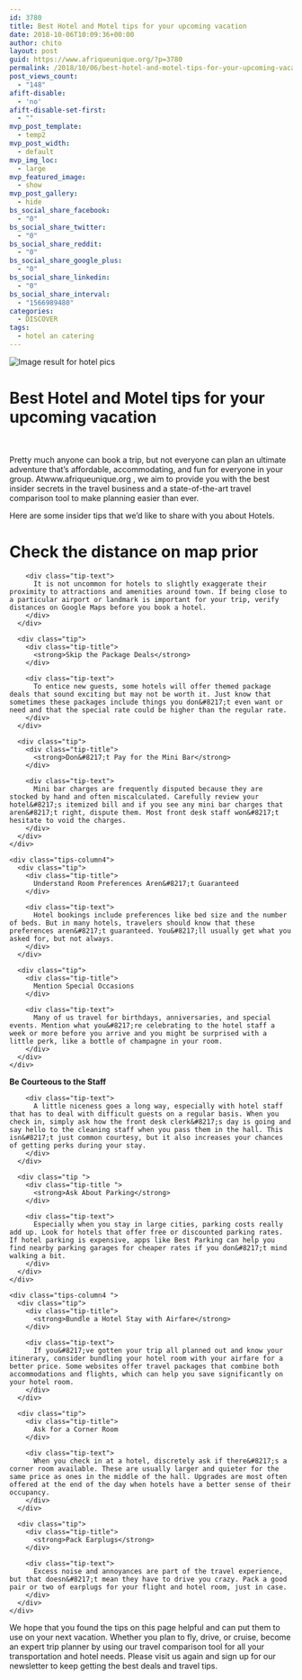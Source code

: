 ```yaml
---
id: 3780
title: Best Hotel and Motel tips for your upcoming vacation
date: 2018-10-06T10:09:36+00:00
author: chito
layout: post
guid: https://www.afriqueunique.org/?p=3780
permalink: /2018/10/06/best-hotel-and-motel-tips-for-your-upcoming-vacation/
post_views_count:
  - "148"
afift-disable:
  - 'no'
afift-disable-set-first:
  - ""
mvp_post_template:
  - temp2
mvp_post_width:
  - default
mvp_img_loc:
  - large
mvp_featured_image:
  - show
mvp_post_gallery:
  - hide
bs_social_share_facebook:
  - "0"
bs_social_share_twitter:
  - "0"
bs_social_share_reddit:
  - "0"
bs_social_share_google_plus:
  - "0"
bs_social_share_linkedin:
  - "0"
bs_social_share_interval:
  - "1566989480"
categories:
  - DISCOVER
tags:
  - hotel an catering
---
```

<div class="tips-headline">
  <img src="http://ihg.scene7.com/is/image/ihg/holiday-inn-hotel-and-suites-oakland-2533422671-4x3" alt="Image result for hotel pics" /></p> 
  
  <h1>
    Best Hotel and Motel tips for your upcoming vacation
  </h1>
  
  <p>
    &nbsp;
  </p>
</div>

<div class="tips-head-text">
  Pretty much anyone can book a trip, but not everyone can plan an ultimate adventure that&#8217;s affordable, accommodating, and fun for everyone in your group. Atwww.afriqueunique.org , we aim to provide you with the best insider secrets in the travel business and a state-of-the-art travel comparison tool to make planning easier than ever.</p> 
  
  <p>
    Here are some insider tips that we&#8217;d like to share with you about Hotels.
  </p>
</div>

<div class="tips-columns">
  <div class="tips-column2">
    <div class="tips-column4">
      <div class="tip">
        <div class="tip-title">
          <h1>
            Check the distance on map prior
          </h1>
        </div>
        
        <div class="tip-text">
          It is not uncommon for hotels to slightly exaggerate their proximity to attractions and amenities around town. If being close to a particular airport or landmark is important for your trip, verify distances on Google Maps before you book a hotel.
        </div>
      </div>
      
      <div class="tip">
        <div class="tip-title">
          <strong>Skip the Package Deals</strong>
        </div>
        
        <div class="tip-text">
          To entice new guests, some hotels will offer themed package deals that sound exciting but may not be worth it. Just know that sometimes these packages include things you don&#8217;t even want or need and that the special rate could be higher than the regular rate.
        </div>
      </div>
      
      <div class="tip">
        <div class="tip-title">
          <strong>Don&#8217;t Pay for the Mini Bar</strong>
        </div>
        
        <div class="tip-text">
          Mini bar charges are frequently disputed because they are stocked by hand and often miscalculated. Carefully review your hotel&#8217;s itemized bill and if you see any mini bar charges that aren&#8217;t right, dispute them. Most front desk staff won&#8217;t hesitate to void the charges.
        </div>
      </div>
    </div>
    
    <div class="tips-column4">
      <div class="tip">
        <div class="tip-title">
          Understand Room Preferences Aren&#8217;t Guaranteed
        </div>
        
        <div class="tip-text">
          Hotel bookings include preferences like bed size and the number of beds. But in many hotels, travelers should know that these preferences aren&#8217;t guaranteed. You&#8217;ll usually get what you asked for, but not always.
        </div>
      </div>
      
      <div class="tip">
        <div class="tip-title">
          Mention Special Occasions
        </div>
        
        <div class="tip-text">
          Many of us travel for birthdays, anniversaries, and special events. Mention what you&#8217;re celebrating to the hotel staff a week or more before you arrive and you might be surprised with a little perk, like a bottle of champagne in your room.
        </div>
      </div>
    </div>
  </div>
</div>

<div>
</div>

<div>
</div>

<div>
</div>

<div>
</div>

<div>
</div>

<div>
</div>

<div>
</div>

<div>
</div>

<div>
</div>

<div>
</div>

<div>
</div>

<div>
</div>

<div>
</div>

<div>
</div>

<div>
</div>

<div>
</div>

<div class="tips-columns">
  <div class="tips-column2">
    <div class="tips-column4 ">
      <div class="tip">
        <div class="tip-title">
          <strong>Be Courteous to the Staff</strong>
        </div>
        
        <div class="tip-text">
          A little niceness goes a long way, especially with hotel staff that has to deal with difficult guests on a regular basis. When you check in, simply ask how the front desk clerk&#8217;s day is going and say hello to the cleaning staff when you pass them in the hall. This isn&#8217;t just common courtesy, but it also increases your chances of getting perks during your stay.
        </div>
      </div>
      
      <div class="tip ">
        <div class="tip-title ">
          <strong>Ask About Parking</strong>
        </div>
        
        <div class="tip-text">
          Especially when you stay in large cities, parking costs really add up. Look for hotels that offer free or discounted parking rates. If hotel parking is expensive, apps like Best Parking can help you find nearby parking garages for cheaper rates if you don&#8217;t mind walking a bit.
        </div>
      </div>
    </div>
    
    <div class="tips-column4 ">
      <div class="tip">
        <div class="tip-title">
          <strong>Bundle a Hotel Stay with Airfare</strong>
        </div>
        
        <div class="tip-text">
          If you&#8217;ve gotten your trip all planned out and know your itinerary, consider bundling your hotel room with your airfare for a better price. Some websites offer travel packages that combine both accommodations and flights, which can help you save significantly on your hotel room.
        </div>
      </div>
      
      <div class="tip">
        <div class="tip-title">
          Ask for a Corner Room
        </div>
        
        <div class="tip-text">
          When you check in at a hotel, discretely ask if there&#8217;s a corner room available. These are usually larger and quieter for the same price as ones in the middle of the hall. Upgrades are most often offered at the end of the day when hotels have a better sense of their occupancy.
        </div>
      </div>
      
      <div class="tip">
        <div class="tip-title">
          <strong>Pack Earplugs</strong>
        </div>
        
        <div class="tip-text">
          Excess noise and annoyances are part of the travel experience, but that doesn&#8217;t mean they have to drive you crazy. Pack a good pair or two of earplugs for your flight and hotel room, just in case.
        </div>
      </div>
    </div>
  </div>
</div>

<div class="tips-head-text">
  We hope that you found the tips on this page helpful and can put them to use on your next vacation. Whether you plan to fly, drive, or cruise, become an expert trip planner by using our travel comparison tool for all your transportation and hotel needs. Please visit us again and sign up for our newsletter to keep getting the best deals and travel tips.
</div>

<div>
</div>

<div>
</div>

<div>
</div>

<div>
</div>